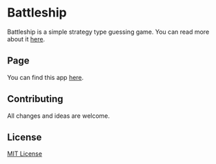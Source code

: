 # Battleship

Battleship is a simple strategy type guessing game. You can read more about it [here](https://en.wikipedia.org/wiki/Battleship_(game)).

## Page

You can find this app [here](https://kacperk461.github.io/Battleship/).

## Contributing

All changes and ideas are welcome.

## License

[MIT License](https://choosealicense.com/licenses/mit/)
